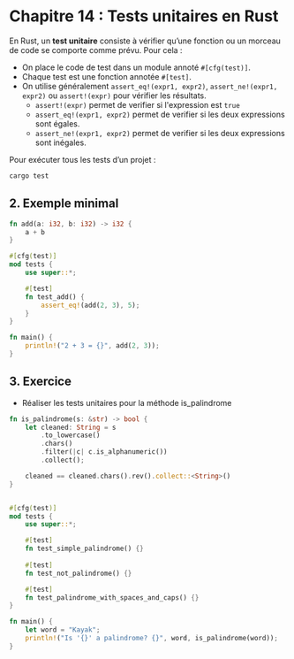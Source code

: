 
# Chapitre 14 : Tests unitaires en Rust


En Rust, un **test unitaire** consiste à vérifier qu’une fonction ou un morceau de code se comporte comme prévu. Pour cela :

- On place le code de test dans un module annoté `#[cfg(test)]`.
- Chaque test est une fonction annotée `#[test]`.
- On utilise généralement `assert_eq!(expr1, expr2)`, `assert_ne!(expr1, expr2)` ou `assert!(expr)` pour vérifier les résultats.
	- `assert!(expr)` permet de verifier si l'expression est `true`
	- `assert_eq!(expr1, expr2)` permet de verifier si les deux expressions sont égales.
	- `assert_ne!(expr1, expr2)` permet de verifier si les deux expressions sont inégales.

Pour exécuter tous les tests d’un projet :

```bash
cargo test
```

## 2. Exemple minimal

```rust
fn add(a: i32, b: i32) -> i32 {
    a + b
}

#[cfg(test)]
mod tests {
    use super::*;

    #[test]
    fn test_add() {
        assert_eq!(add(2, 3), 5);
    }
}

fn main() {
    println!("2 + 3 = {}", add(2, 3));
}
```

## 3. Exercice

-   Réaliser les tests unitaires pour la méthode is_palindrome

```rust
fn is_palindrome(s: &str) -> bool {
    let cleaned: String = s
        .to_lowercase()               
        .chars()
        .filter(|c| c.is_alphanumeric())
        .collect();

    cleaned == cleaned.chars().rev().collect::<String>()
}


#[cfg(test)]
mod tests {
    use super::*;

    #[test]
    fn test_simple_palindrome() {}
    
    #[test]
    fn test_not_palindrome() {}

    #[test]
    fn test_palindrome_with_spaces_and_caps() {}
}

fn main() {
    let word = "Kayak";
    println!("Is '{}' a palindrome? {}", word, is_palindrome(word));
}
```